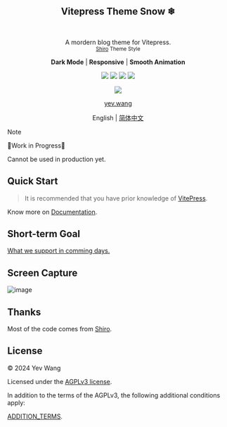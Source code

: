 <p align="center">
  <h2 align="center">Vitepress Theme Snow ❄</h2>
  <br />
  <p align="center">
    A mordern blog theme for Vitepress.
    <br />
    <small align="center"><a href="https://github.com/innei/Shiro">Shiro</a> Theme Style</small>
  </p>
</p>

<p align="center">  
  <p align="center">
  <b>Dark Mode</b>
  | 
  <b>Responsive</b>
  |
  <b>Smooth Animation</b>
  </p>
</p>

<p align="center">
   <span>
      <img src="https://img.shields.io/badge/vuejs-%2335495e.svg?style=Plastic&logo=vuedotjs&logoColor=%234FC08D"/>
   </span>
   <span>
      <img src="https://img.shields.io/badge/typescript-%23007ACC.svg?style=Plastice&logo=typescript&logoColor=white"/>
   </span>
   <span>
      <img src="https://img.shields.io/badge/RollupJS-ef3335?style=Plastic&logo=rollup.js&logoColor=white"/>
    </span>
   <span>
      <img src="https://img.shields.io/badge/tailwindcss-%2338B2AC.svg?style=Plastic&logo=tailwind-css&logoColor=white"/>
    </span>
</p>

<p align="center">
  <img src="https://img.shields.io/badge/Vercel-000000?style=for-the-badge&logo=vercel&logoColor=white"/>
</p>
<p align="center"><a href="https://yev.wang">yev.wang</a></p>
<p align="center"> English | <a href="./README_ZH.md">简体中文</a></p>

> [!NOTE]
> 🚧Work in Progress🚧
>
> Cannot be used in production yet.

## Quick Start

> It is recommended that you have prior knowledge of [VitePress](https://vitepress.dev/guide/getting-started).

Know more on [Documentation](https://github.com/wangyewei/vitepress-theme-snow/blob/main/DOCUMENTATION.md).

## Short-term Goal

[What we support in comming days.](https://github.com/wangyewei/vitepress-theme-snow/blob/main/SHORT_TERM_GOAL.md)

## Screen Capture

<img alt="image" src="https://github.com/wangyewei/vitepress-theme-snow/assets/49926816/fd7a8747-9765-4fa8-8121-b93f60ae9225">

## Thanks

Most of the code comes from [Shiro](https://github.com/innei/Shiro).

## License

&copy; 2024 Yev Wang

Licensed under the [AGPLv3 license](https://github.com/wangyewei/vitepress-theme-yev/blob/main/LICENSE).

In addition to the terms of the AGPLv3, the following additional conditions apply:

[ADDITION_TERMS](./ADDITION_TERMS.md).
